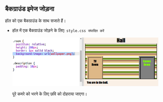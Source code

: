 ## बैकग्राउंड इमेज जोड़ना

हॉल को एक बैकग्राउंड के साथ सजाते हैं।

+ हॉल में एक बैकग्राउंड जोड़ने के लिए: `style.css संपादित करें` 
    
    ![स्क्रीनशॉट](images/rooms-hall-decorated.png)
    
    पूरे कमरे को भरने के लिए छवि को दोहराया जाएगा।
